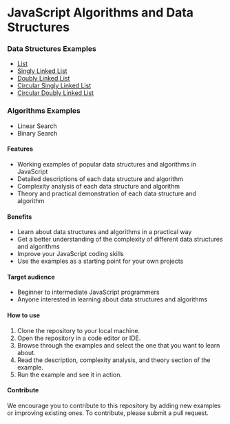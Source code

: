 # JavaScript Algorithms and Data Structures

### Data Structures Examples

- [List](https://github.com/rahuldangeofficial/JavaScript-Algorithms-and-Data-Structures/tree/main/data-structures/list)
- [Singly Linked List](https://github.com/rahuldangeofficial/JavaScript-Algorithms-and-Data-Structures/tree/main/data-structures/singly-linked-list)
- [Doubly Linked List](https://github.com/rahuldangeofficial/JavaScript-Algorithms-and-Data-Structures/tree/main/data-structures/doubly-linked-list)
- [Circular Singly Linked List](https://github.com/rahuldangeofficial/JavaScript-Algorithms-and-Data-Structures/tree/main/data-structures/circular-singly-linked-list)
- [Circular Doubly Linked List](https://github.com/rahuldangeofficial/JavaScript-Algorithms-and-Data-Structures/tree/main/data-structures/circular-doubly-linked-list)

### Algorithms Examples

- Linear Search
- Binary Search

#### Features

- Working examples of popular data structures and algorithms in JavaScript
- Detailed descriptions of each data structure and algorithm
- Complexity analysis of each data structure and algorithm
- Theory and practical demonstration of each data structure and algorithm

#### Benefits

- Learn about data structures and algorithms in a practical way
- Get a better understanding of the complexity of different data structures and algorithms
- Improve your JavaScript coding skills
- Use the examples as a starting point for your own projects

#### Target audience

- Beginner to intermediate JavaScript programmers
- Anyone interested in learning about data structures and algorithms

#### How to use

1. Clone the repository to your local machine.
2. Open the repository in a code editor or IDE.
3. Browse through the examples and select the one that you want to learn about.
4. Read the description, complexity analysis, and theory section of the example.
5. Run the example and see it in action.

#### Contribute

We encourage you to contribute to this repository by adding new examples or improving existing ones. To contribute, please submit a pull request.

